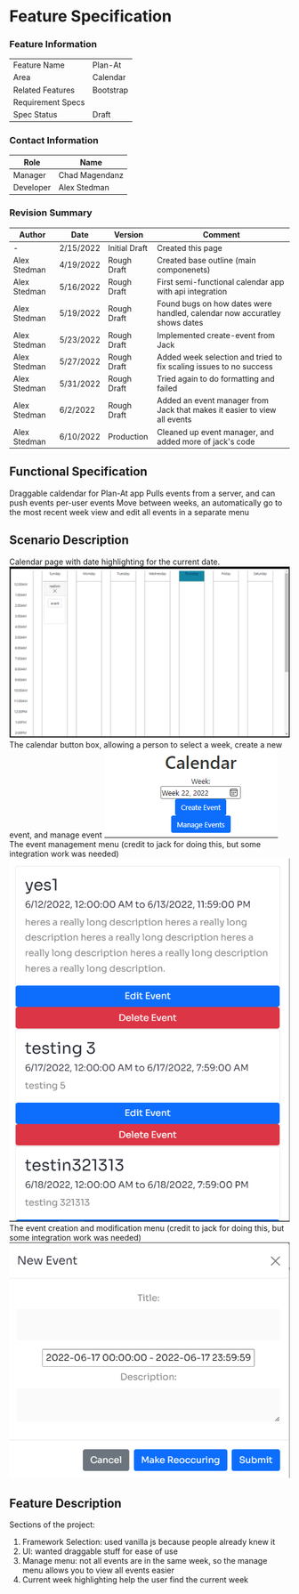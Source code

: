 # Feature Specification

### Feature Information
|||
|---|---|
|Feature Name|Plan-At|
|Area|Calendar|
|Related Features|Bootstrap|
|Requirement Specs|
|Spec Status|Draft|

### Contact Information
|Role|Name|
|---|---|
|Manager|Chad Magendanz|
|Developer|Alex Stedman|


### Revision Summary
|Author|Date|Version|Comment|
|---|---|---|---|
|-|2/15/2022|Initial Draft|Created this page|
|Alex Stedman|4/19/2022|Rough Draft|Created base outline (main componenets)|
|Alex Stedman|5/16/2022|Rough Draft|First semi-functional calendar app with api integration|
|Alex Stedman|5/19/2022|Rough Draft|Found bugs on how dates were handled, calendar now accuratley shows dates|
|Alex Stedman|5/23/2022|Rough Draft|Implemented create-event from Jack|
|Alex Stedman|5/27/2022|Rough Draft|Added week selection and tried to fix scaling issues to no success|
|Alex Stedman|5/31/2022|Rough Draft|Tried again to do formatting and failed|
|Alex Stedman|6/2/2022|Rough Draft|Added an event manager from Jack that makes it easier to view all events|
|Alex Stedman|6/10/2022|Production|Cleaned up event manager, and added more of jack's code|






## Functional Specification
Draggable caldendar for Plan-At app 
Pulls events from a server, and can push events
per-user events
Move between weeks, an automatically go to the most recent week
view and edit all events in a separate menu


## Scenario Description
Calendar page with date highlighting for the current date.
![calendar](./calendar.PNG)
The calendar button box, allowing a person to select a week, create a new event, and manage event
![header](./header.PNG)
The event management menu (credit to jack for doing this, but some integration work was needed)
![header](./manage.PNG)
The event creation and modification menu (credit to jack for doing this, but some integration work was needed)
![header](./event.PNG)

## Feature Description
Sections of the project:

1. Framework Selection:
   used vanilla js because people already knew it
2. UI:
   wanted draggable stuff for ease of use
3. Manage menu:
   not all events are in the same week, so the manage menu allows you to view all events easier
4. Current week highlighting
   help the user find the current week


